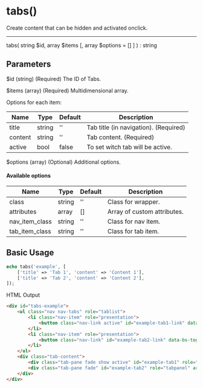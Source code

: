 # tabs()

Create content that can be hidden and activated onclick.

---

tabs( string $id, array $items [, array $options = [] ] ) : string

## Parameters

$id (string) (Required) The ID of Tabs.

$items (array) (Required) Multidimensional array.

Options for each item:

| Name    | Type   | Default | Description                           |
|---------|--------|---------|---------------------------------------|
| title   | string | ''      | Tab title (in navigation). (Required) |
| content | string | ''      | Tab content. (Required)               |
| active  | bool   | false   | To set witch tab will be active.      |

$options (array) (Optional) Additional options.

#### Available options

| Name           | Type   | Default | Description                 |
|----------------|--------|---------|-----------------------------|
| class          | string | ''      | Class for wrapper.          |
| attributes     | array  | []      | Array of custom attributes. |
| nav_item_class | string | ''      | Class for nav item.         |
| tab_item_class | string | ''      | Class for tab item.         |

## Basic Usage

```php
echo tabs('example', [
    ['title' => 'Tab 1', 'content' => 'Content 1'],
    ['title' => 'Tab 2', 'content' => 'Content 2'],
]);
```

<span class="html-output">HTML Output</span>

```html
<div id="tabs-example">
    <ul class="nav nav-tabs" role="tablist">
        <li class="nav-item" role="presentation">
            <button class="nav-link active" id="example-tab1-link" data-bs-toggle="tab" data-bs-target="#example-tab1" type="button" role="tab" aria-controls="example-tab1">Tab 1</button>
        </li>
        <li class="nav-item" role="presentation">
            <button class="nav-link" id="example-tab2-link" data-bs-toggle="tab" data-bs-target="#example-tab2" type="button" role="tab" aria-controls="example-tab2">Tab 2</button>
        </li>
    </ul>
    <div class="tab-content">
        <div class="tab-pane fade show active" id="example-tab1" role="tabpanel" aria-labelledby="example-tab1-link">Content 1</div>
        <div class="tab-pane fade" id="example-tab2" role="tabpanel" aria-labelledby="example-tab2-link">Content 2</div>
    </div>
</div>
```
